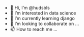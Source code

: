 - 👋 Hi, I’m @hudsbls
- 👀 I’m interested in data science
- 🌱 I’m currently learning django
- 💞️ I’m looking to collaborate on ...
- 📫 How to reach me ...

<!---
hudsbls/hudsbls is a ✨ special ✨ repository because its `README.md` (this file) appears on your GitHub profile.
You can click the Preview link to take a look at your changes.
--->
